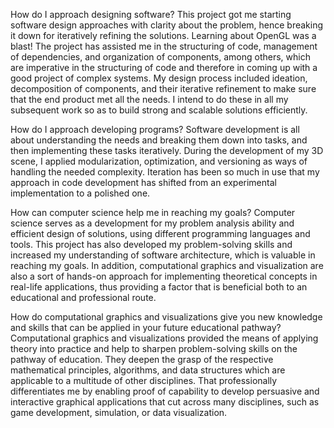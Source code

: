 How do I approach designing software?
  This project got me starting software design approaches with clarity about the problem, hence breaking it down for iteratively refining the solutions. Learning about OpenGL was a blast! The project has assisted me in the structuring of code, management of dependencies, and organization of components, among others, which are imperative in the structuring of code and therefore in coming up with a good project of complex systems. My design process included ideation, decomposition of components, and their iterative refinement to make sure that the end product met all the needs. I intend to do these in all my subsequent work so as to build strong and scalable solutions efficiently.

How do I approach developing programs?
  Software development is all about understanding the needs and breaking them down into tasks, and then implementing these tasks iteratively. During the development of my 3D scene, I applied modularization, optimization, and versioning as ways of handling the needed complexity. Iteration has been so much in use that my approach in code development has shifted from an experimental implementation to a polished one.

How can computer science help me in reaching my goals?
  Computer science serves as a development for my problem analysis ability and efficient design of solutions, using different programming languages and tools. This project has also developed my problem-solving skills and increased my understanding of software architecture, which is valuable in reaching my goals. In addition, computational graphics and visualization are also a sort of hands-on approach for implementing theoretical concepts in real-life applications, thus providing a factor that is beneficial both to an educational and professional route.

How do computational graphics and visualizations give you new knowledge and skills that can be applied in your future educational pathway?
  Computational graphics and visualizations provided the means of applying theory into practice and help to sharpen problem-solving skills on the pathway of education. They deepen the grasp of the respective mathematical principles, algorithms, and data structures which are applicable to a multitude of other disciplines. That professionally differentiates me by enabling proof of capability to develop persuasive and interactive graphical applications that cut across many disciplines, such as game development, simulation, or data visualization.
